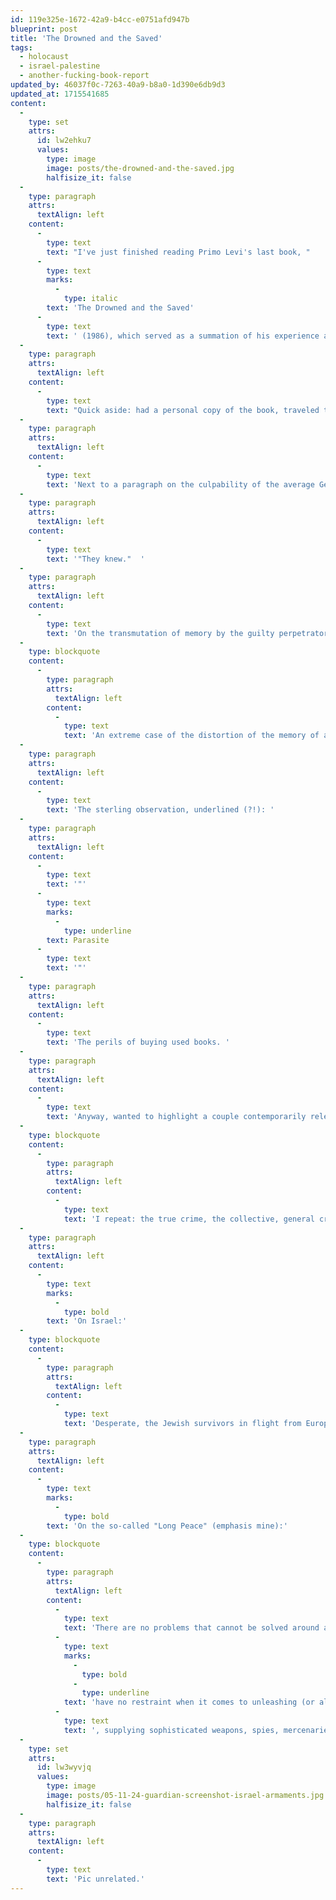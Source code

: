 ```yaml
---
id: 119e325e-1672-42a9-b4cc-e0751afd947b
blueprint: post
title: 'The Drowned and the Saved'
tags:
  - holocaust
  - israel-palestine
  - another-fucking-book-report
updated_by: 46037f0c-7263-40a9-b8a0-1d390e6db9d3
updated_at: 1715541685
content:
  -
    type: set
    attrs:
      id: lw2ehku7
      values:
        type: image
        image: posts/the-drowned-and-the-saved.jpg
        halfisize_it: false
  -
    type: paragraph
    attrs:
      textAlign: left
    content:
      -
        type: text
        text: "I've just finished reading Primo Levi's last book, "
      -
        type: text
        marks:
          -
            type: italic
        text: 'The Drowned and the Saved'
      -
        type: text
        text: ' (1986), which served as a summation of his experience at Auschwitz and grapples with the complications in the transmission of the lessons of the Holocaust as the events themselves recede in living memory.'
  -
    type: paragraph
    attrs:
      textAlign: left
    content:
      -
        type: text
        text: "Quick aside: had a personal copy of the book, traveled to Tulsa for a cousin's wedding and left it in the sheets of an unmade hotel room bed. The event was a blessing as it freed me from the interminable notations scribbled in the margins by the previous owner. "
  -
    type: paragraph
    attrs:
      textAlign: left
    content:
      -
        type: text
        text: 'Next to a paragraph on the culpability of the average German, aware of the intense political subjugation and persecution of the Jews, the commentary in faded pencil: '
  -
    type: paragraph
    attrs:
      textAlign: left
    content:
      -
        type: text
        text: '"They knew."  '
  -
    type: paragraph
    attrs:
      textAlign: left
    content:
      -
        type: text
        text: 'On the transmutation of memory by the guilty perpetrators:'
  -
    type: blockquote
    content:
      -
        type: paragraph
        attrs:
          textAlign: left
        content:
          -
            type: text
            text: 'An extreme case of the distortion of the memory of a committed guilty act is found in it''s suppression... it is a fossilized lie, rigidified in a formula. The rememberer has decided not to remember and has succeeded: by dint of denying its existence, he has expelled the harmful memory as one expels an excretion of a parasite (Chp. 1, "The Memory of the Offense")'
  -
    type: paragraph
    attrs:
      textAlign: left
    content:
      -
        type: text
        text: 'The sterling observation, underlined (?!): '
  -
    type: paragraph
    attrs:
      textAlign: left
    content:
      -
        type: text
        text: '"'
      -
        type: text
        marks:
          -
            type: underline
        text: Parasite
      -
        type: text
        text: '"'
  -
    type: paragraph
    attrs:
      textAlign: left
    content:
      -
        type: text
        text: 'The perils of buying used books. '
  -
    type: paragraph
    attrs:
      textAlign: left
    content:
      -
        type: text
        text: 'Anyway, wanted to highlight a couple contemporarily relevant passages from the final chapter "Letters from Germans":'
  -
    type: blockquote
    content:
      -
        type: paragraph
        attrs:
          textAlign: left
        content:
          -
            type: text
            text: 'I repeat: the true crime, the collective, general crime of almost all Germans of that time was that of lacking the courage to speak.'
  -
    type: paragraph
    attrs:
      textAlign: left
    content:
      -
        type: text
        marks:
          -
            type: bold
        text: 'On Israel:'
  -
    type: blockquote
    content:
      -
        type: paragraph
        attrs:
          textAlign: left
        content:
          -
            type: text
            text: 'Desperate, the Jewish survivors in flight from Europe after the great shipwreck have created in the bosom of the Arab world an island of Western civilization, a portentous palingenesis of Judaism, and the pretext for renewed hatred.'
  -
    type: paragraph
    attrs:
      textAlign: left
    content:
      -
        type: text
        marks:
          -
            type: bold
        text: 'On the so-called "Long Peace" (emphasis mine):'
  -
    type: blockquote
    content:
      -
        type: paragraph
        attrs:
          textAlign: left
        content:
          -
            type: text
            text: 'There are no problems that cannot be solved around a table, provided there is good will and reciprocal trust - or even reciprocal feat, as the present interminable stalled situation in which the greatest powers confront each other with cordial or threatening faces but '
          -
            type: text
            marks:
              -
                type: bold
              -
                type: underline
            text: 'have no restraint when it comes to unleashing (or allowing the unleashing) of bloody wars among those "protected" by them'
          -
            type: text
            text: ', supplying sophisticated weapons, spies, mercenaries, and military advisors instead of arbiters of peace.'
  -
    type: set
    attrs:
      id: lw3wyvjq
      values:
        type: image
        image: posts/05-11-24-guardian-screenshot-israel-armaments.jpg
        halfisize_it: false
  -
    type: paragraph
    attrs:
      textAlign: left
    content:
      -
        type: text
        text: 'Pic unrelated.'
---
```

